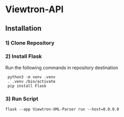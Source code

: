 # Viewtron-API

## Installation
### 1) Clone Repository
### 2) Install Flask
Run the following commands in repository destination
```
 python3 -m venv .venv
 . .venv /bin/activate
 pip install Flask
```
### 3) Run Script
```
flask --app Viewtron-XML-Parser run --host=0.0.0.0
```

